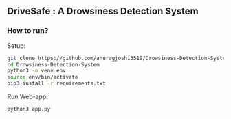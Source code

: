 ## DriveSafe : A Drowsiness Detection System

### How to run?

Setup:

```bash
git clone https://github.com/anuragjoshi3519/Drowsiness-Detection-System.git
cd Drowsiness-Detection-System
python3 -m venv env
source env/bin/activate
pip3 install -r requirements.txt

```

Run Web-app:

```bash
python3 app.py
```
